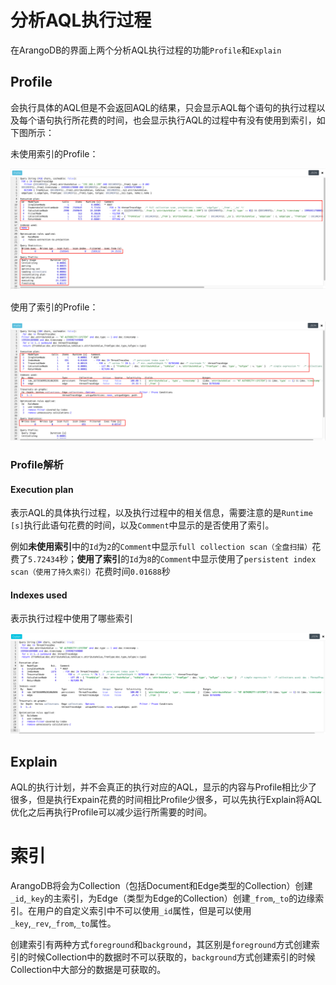 # 分析AQL执行过程

在ArangoDB的界面上两个分析AQL执行过程的功能`Profile`和`Explain`

## Profile

会执行具体的AQL但是不会返回AQL的结果，只会显示AQL每个语句的执行过程以及每个语句执行所花费的时间，也会显示执行AQL的过程中有没有使用到索引，如下图所示：

未使用索引的Profile：

![image-20200731091638371](picture/image-20200731091638371.png)

使用了索引的Profile：

![image-20200731092009706](picture/image-20200731092009706.png)

### Profile解析

#### Execution plan

表示AQL的具体执行过程，以及执行过程中的相关信息，需要注意的是`Runtime [s]`执行此语句花费的时间，以及`Comment`中显示的是否使用了索引。

例如**未使用索引**中的`Id`为`2`的`Comment`中显示`full collection scan（全盘扫描）`花费了`5.72434`秒；**使用了索引**的`Id`为`8`的`Comment`中显示使用了`persistent index scan（使用了持久索引）`花费时间`0.01688`秒

#### Indexes used

表示执行过程中使用了哪些索引

![image-20200731103019506](picture/image-20200731103019506.png)

## Explain

AQL的执行计划，并不会真正的执行对应的AQL，显示的内容与Profile相比少了很多，但是执行Expain花费的时间相比Profile少很多，可以先执行Explain将AQL优化之后再执行Profile可以减少运行所需要的时间。

# 索引

ArangoDB将会为Collection（包括Document和Edge类型的Collection）创建`_id`,`_key`的主索引，为Edge（类型为Edge的Collection）创建`_from`,`_to`的边缘索引。在用户的自定义索引中不可以使用`_id`属性，但是可以使用`_key`,`_rev`,`_from`,`_to`属性。

创建索引有两种方式`foreground`和`background`，其区别是`foreground`方式创建索引的时候Collection中的数据时不可以获取的，`background`方式创建索引的时候Collection中大部分的数据是可获取的。

